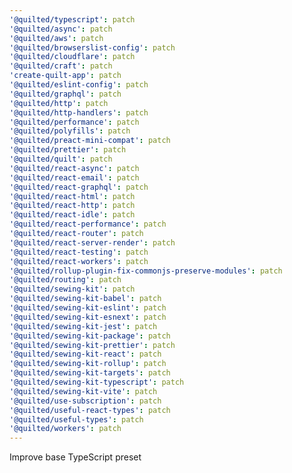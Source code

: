 ```yaml
---
'@quilted/typescript': patch
'@quilted/async': patch
'@quilted/aws': patch
'@quilted/browserslist-config': patch
'@quilted/cloudflare': patch
'@quilted/craft': patch
'create-quilt-app': patch
'@quilted/eslint-config': patch
'@quilted/graphql': patch
'@quilted/http': patch
'@quilted/http-handlers': patch
'@quilted/performance': patch
'@quilted/polyfills': patch
'@quilted/preact-mini-compat': patch
'@quilted/prettier': patch
'@quilted/quilt': patch
'@quilted/react-async': patch
'@quilted/react-email': patch
'@quilted/react-graphql': patch
'@quilted/react-html': patch
'@quilted/react-http': patch
'@quilted/react-idle': patch
'@quilted/react-performance': patch
'@quilted/react-router': patch
'@quilted/react-server-render': patch
'@quilted/react-testing': patch
'@quilted/react-workers': patch
'@quilted/rollup-plugin-fix-commonjs-preserve-modules': patch
'@quilted/routing': patch
'@quilted/sewing-kit': patch
'@quilted/sewing-kit-babel': patch
'@quilted/sewing-kit-eslint': patch
'@quilted/sewing-kit-esnext': patch
'@quilted/sewing-kit-jest': patch
'@quilted/sewing-kit-package': patch
'@quilted/sewing-kit-prettier': patch
'@quilted/sewing-kit-react': patch
'@quilted/sewing-kit-rollup': patch
'@quilted/sewing-kit-targets': patch
'@quilted/sewing-kit-typescript': patch
'@quilted/sewing-kit-vite': patch
'@quilted/use-subscription': patch
'@quilted/useful-react-types': patch
'@quilted/useful-types': patch
'@quilted/workers': patch
---
```


Improve base TypeScript preset
